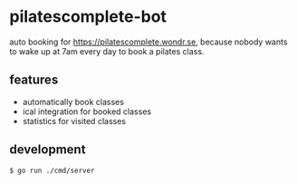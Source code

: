 # pilatescomplete-bot

auto booking for https://pilatescomplete.wondr.se, because nobody wants to wake up at 7am every day to book a pilates class. 

## features

* automatically book classes
* ical integration for booked classes
* statistics for visited classes

## development

```
$ go run ./cmd/server
```
